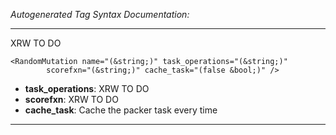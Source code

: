 _Autogenerated Tag Syntax Documentation:_

---
XRW TO DO

```
<RandomMutation name="(&string;)" task_operations="(&string;)"
        scorefxn="(&string;)" cache_task="(false &bool;)" />
```

-   **task_operations**: XRW TO DO
-   **scorefxn**: XRW TO DO
-   **cache_task**: Cache the packer task every time

---
